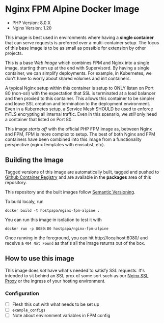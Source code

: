# Nginx FPM Alpine Docker Image

- PHP Version: 8.0.X
- Nginx Version: 1.20

This image is best used in environments where having a **single container** that
can serve requests is preferred over a multi-container setup. The focus of this
base image is to be as small as possible for extension by other projects.

This is a base _Web Image_ which combines FPM and Nginx into a single image,
starting them up at the end with Supervisord. By having a single container, we
can simplify deployments. For example, in Kubernetes, we don't have to worry
about shared volumes and init containers.

A typical Nginx setup within this container is setup to ONLY listen on Port 80
(non-ssl) with the expectation that SSL is terminated at a load balancer and
then proxied to this container. This allows this container to be simpler and
leave SSL creation and termination to the deployment environment. Even in a
Kubernetes setup, a Service Mesh SHOULD be used to enforce mTLS encrypting all
internal traffic. Even in this scenario, we _still_ only need a container that
listed on Port 80.

This image _starts off_ with the official PHP FPM image as, between Nginx and
FPM, FPM is more complex to setup. The best of both Nginx and FPM containers
have been combined into this image from a functionality perspective (nginx
templates with envsubst, etc).

## Building the Image

Tagged versions of this image are automatically built, tagged and pushed to
[Github Container Registry](https://docs.github.com/en/packages/working-with-a-github-packages-registry/working-with-the-container-registry)
and are available in the **packages** area of this repository.

This repository and the built images follow [Semantic
Versioning](https://semver.org/).

To build localy, run

```
docker build -t hostpapa/nginx-fpm-alpine .
```

You can run this image in isolation to test it with

```
docker run -p 8080:80 hostpapa/nginx-fpm-alpine
```

Once running in the foreground, you can hit http://localhost:8080/ and receive a
`404 Not Found` as that's all the image returns out of the box.

## How to use this image

This image does _not_ have what's needed to satisfy SSL requests. It's intended
to sit behind an SSL prox of some sort such as our [Nginx SSL
Proxy](https://github.com/hostpapa/nginx-ssl-proxy) or the ingress of your
hosting environment.

### Configuration

- [ ] Flesh this out with what needs to be set up
- [ ] `example_configs`
- [ ] Note about environment variables in FPM config
